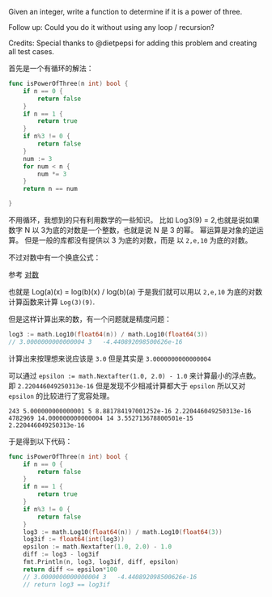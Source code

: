 Given an integer, write a function to determine if it is a power of three.

Follow up:
Could you do it without using any loop / recursion?

Credits:
Special thanks to @dietpepsi for adding this problem and creating all test cases.

首先是一个有循环的解法：

```go
func isPowerOfThree(n int) bool {
	if n == 0 {
		return false
	}
	if n == 1 {
		return true
	}
	if n%3 != 0 {
		return false
	}
	num := 3
	for num < n {
		num *= 3
	}
	return n == num

}
```

不用循环，我想到的只有利用数学的一些知识。
比如 Log3(9) = 2,也就是说如果数字 N 以 3为底的对数是一个整数，也就是说 N 是 3 的幂。
幂运算是对象的逆运算。 但是一般的库都没有提供以 3 为底的对数，而是 以 `2,e,10` 为底的对数。

不过对数中有一个换底公式：

参考 [对数](https://zh.wikipedia.org/wiki/%E5%AF%B9%E6%95%B0)

也就是 Log(a)(x) = log(b)(x) / log(b)(a)
于是我们就可以用以 `2,e,10` 为底的对数计算函数来计算 `Log(3)(9)`.

但是这样计算出来的数，有一个问题就是精度问题：

```go
log3 := math.Log10(float64(n)) / math.Log10(float64(3))
// 3.0000000000000004 3   -4.440892098500626e-16
```
计算出来按理想来说应该是 `3.0` 但是其实是 `3.0000000000000004`

可以通过 `epsilon := math.Nextafter(1.0, 2.0) - 1.0` 来计算最小的浮点数。
即 `2.220446049250313e-16` 但是发现不少相减计算都大于 `epsilon` 所以又对 `epsilon` 的比较进行了宽容处理。
```
243 5.000000000000001 5 8.881784197001252e-16 2.220446049250313e-16
4782969 14.000000000000004 14 3.552713678800501e-15 2.220446049250313e-16
```

于是得到以下代码：
```go
func isPowerOfThree(n int) bool {
	if n == 0 {
		return false
	}
	if n == 1 {
		return true
	}
	if n%3 != 0 {
		return false
	}
	log3 := math.Log10(float64(n)) / math.Log10(float64(3))
	log3if := float64(int(log3))
	epsilon := math.Nextafter(1.0, 2.0) - 1.0
	diff := log3 - log3if
	fmt.Println(n, log3, log3if, diff, epsilon)
	return diff <= epsilon*100
	// 3.0000000000000004 3   -4.440892098500626e-16
	// return log3 == log3if

```